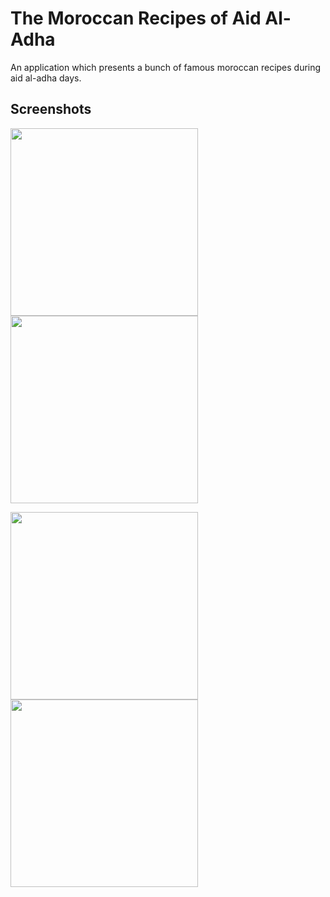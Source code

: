 # The Moroccan Recipes of Aid Al-Adha

An application which presents a bunch of famous moroccan recipes during aid al-adha days.

## Screenshots

<img src="https://github.com/ombhd/aid_adha_recipes/blob/main/screenshots/home.jpg" width="300" /> <img src="https://github.com/ombhd/aid_adha_recipes/blob/main/screenshots/favs.jpg" width="300" />

<img src="https://github.com/ombhd/aid_adha_recipes/blob/main/screenshots/recipe-page.jpg" width="300" /> <img src="https://github.com/ombhd/aid_adha_recipes/blob/main/screenshots/recipe-page-2.jpg" width="300" />
